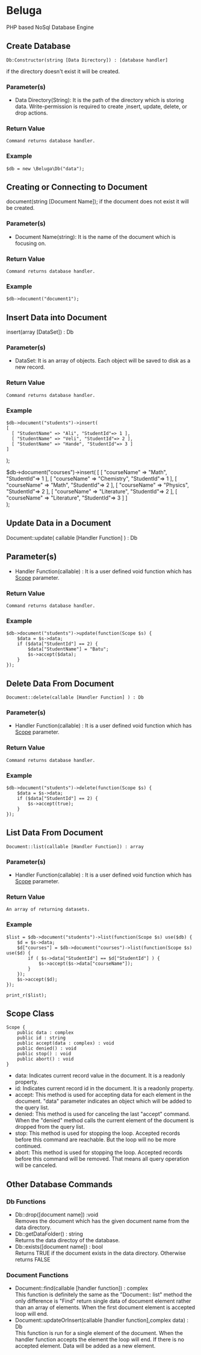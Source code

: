 # Beluga
PHP based NoSql Database Engine

## Create Database
    Db:Constructor(string [Data Directory]) : [database handler]
if the directory doesn't exist it will be created.

### Parameter(s)
- Data Directory(String): It is the path of the directory which is storing data. Write-permission is required to create ,insert, update, delete, or drop actions.

### Return Value
    Command returns database handler.

### Example
    $db = new \Beluga\Db("data");

## Creating or Connecting to Document
document(string [Document Name]);
if the document does not exist it will be created.
### Parameter(s)
- Document Name(string): It is the name of the document which is focusing on.

### Return Value
    Command returns database handler.

### Example
    $db->document("document1");
    
## Insert Data into Document
insert(array [DataSet]) : Db
### Parameter(s)
- DataSet: It is an array of objects. Each object will be saved to disk as a new record.

### Return Value 
    Command returns database handler.

### Example
    $db->document("students")->insert(
    [
      [ "StudentName" => "Ali", "StudentId"=> 1 ],
      [ "StudentName" => "Veli", "StudentId"=> 2 ],
      [ "StudentName" => "Hande", "StudentId"=> 3 ]
    ]  
  );

  $db->document("courses")->insert(
      [
        [ "courseName" => "Math", "StudentId"=> 1 ],
        [ "courseName" => "Chemistry", "StudentId"=> 1 ],
        [ "courseName" => "Math", "StudentId"=> 2 ],
        [ "courseName" => "Physics", "StudentId"=> 2 ],
        [ "courseName" => "Literature", "StudentId"=> 2 ],
        [ "courseName" => "Literature", "StudentId"=> 3 ]
      ]      
  );

## Update Data in a Document
Document::update( callable [Handler Function] ) : Db

## Parameter(s)
- Handler Function(callable) : It is a user defined void function which has [Scope](#scope-class) parameter.   

### Return Value 
    Command returns database handler.

### Example
    $db->document("students")->update(function(Scope $s) {
        $data = $s->data;
        if ($data["StudentId"] == 2) {
            $data["StudentName"] = "Batu";
            $s->accept($data);
        }
    });

## Delete Data From Document
    Document::delete(callable [Handler Function] ) : Db

### Parameter(s)
- Handler Function(callable) : It is a user defined void function which has [Scope](#scope-class) parameter. 

### Return Value 
    Command returns database handler.

### Example
    $db->document("students")->delete(function(Scope $s) {
        $data = $s->data;
        if ($data["StudentId"] == 2) {
            $s->accept(true);
        }
    });

## List Data From Document
    Document::list(callable [Handler Function]) : array

### Parameter(s)
- Handler Function(callable) : It is a user defined void function which has [Scope](#scope-class) parameter.

### Return Value 
    An array of returning datasets.

### Example
    $list = $db->document("students")->list(function(Scope $s) use($db) {
        $d = $s->data;
        $d["courses"] = $db->document("courses")->list(function(Scope $s) use($d) {
            if ( $s->data["StudentId"] == $d["StudentId"] ) {
                $s->accept($s->data["courseName"]);
            }
        });
        $s->accept($d);
    });

    print_r($list);
    
## Scope Class
    Scope {
        public data : complex
        public id : string
        public accept(data : complex) : void
        public denied() : void
        public stop() : void 
        public abort() : void
    }
- data: Indicates current record value in the document. It is a readonly property.
- id: Indicates current record id in the document. It is a readonly property. 
- accept: This method is used for accepting data for each element in the document. "data" parameter indicates an object which will be added to the query list.
- denied: This method is used for canceling the last "accept" command. When the "denied" method calls the current element of the document is dropped from the query list.
- stop: This method is used for stopping the loop. Accepted records before this command are reachable. But the loop will no be more continued.
- abort: This method is used for stopping the loop. Accepted records before this command will be removed. That means all query operation will be canceled.

## Other Database Commands

### Db Functions
- Db::drop([document name]) :void<br/>
    Removes the document which has the given document name from the data directory.
- Db::getDataFolder() : string<br/>
    Returns the data directoy of the database.
- Db::exists([document name]) : bool<br/>
    Returns TRUE if the document exists in the data directory. Otherwise returns FALSE 

### Document Functions
- Document::find(callable [handler function]) : complex<br/>
    This function is definitely the same as the "Document:: list" method the only difference is "Find" return single data of document element rather than an array of elements. When the first document element is accepted loop will end.
- Document::updateOrInsert(callable [handler function],complex data) : Db<br/>
    This function is run for a single element of the document. When the handler function accepts the element the loop will end. If there is no accepted element. Data will be added as a new element.   